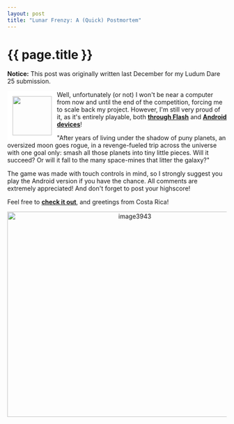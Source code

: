 ```yaml
---
layout: post
title: "Lunar Frenzy: A (Quick) Postmortem"
---
```


{{ page.title }}
================

<b>Notice:</b> This post was originally written last December for my Ludum Dare 25 submission.

<img style="float:left; border:12px solid white" src="http://transformative-step.gesi.org/static/css/images/android.png" width="90" class="alignleft" />Well, unfortunately (or not) I won't be near a computer from now and until the end of the competition, forcing me to scale back my project. However, I'm still very proud of it, as it's entirely playable, both <strong><a href="http://fireblend.github.com/LD25/index.html">through Flash</a></strong> and <strong><a href="https://www.dropbox.com/s/g5lc5zibjtvuyfs/Fireblend%20-%20Lunar%20Frenzy.apk">Android devices</a></strong>! 

"After years of living under the shadow of puny planets, an oversized moon goes rogue, in a revenge-fueled trip across the universe with one goal only: smash all those planets into tiny little pieces. Will it succeed? Or will it fall to the many space-mines that litter the galaxy?" 

The game was made with touch controls in mind, so I strongly suggest you play the Android version if you have the chance. All comments are extremely appreciated! And don't forget to post your highscore! 

Feel free to <strong><a href="http://www.ludumdare.com/compo/ludum-dare-25/?action=preview&amp;uid=10166">check it out</a></strong>, and greetings from Costa Rica!

<center><a href="http://fireblend.github.com/LD25/index.html"><img src="http://www.ludumdare.com/compo/wp-content/uploads/2012/12/image3943-550x471.png" alt="image3943" width="570" height="471" class="alignleft size-large wp-image-206619" /></a></center>

